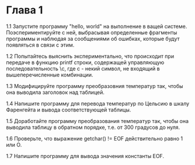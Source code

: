 # Глава 1

1.1 Запустите программу "hello, world" на выполнение в ващей системе. Поэспериментируйте с ней, выбрасывая определенные фрагменты программы и наблюдая за сообщениями об ошибках, которые будут появляться в связи с этим.

1.2 Попытайтесь выяснить экспериментально, что происходит при передаче в функцию printf строки, содержащей управляющую последовательность \с, где с - некий символ, не входящий в вышеперечисленные комбинации.

1.3 Модифицируйте программу преобразовния температур так, чтобы она выводила заголовок над таблицей.

1.4 Напишите программу для перевода температур по Цельсию в шкалу Фаренгейта и вывода соответствующей таблицы. 

1.5 Доработайте программу преобразования температур так, чтобы она выводила таблицу в обратном порядке, т.е. от 300 градусов до нуля.

1.6 Проверьте, что выражение getchar() != EOF действительно равно 1 или О.

1.7 Напишите программу для вывода значения константы EOF. 
